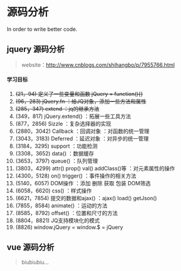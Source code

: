# 源码分析
<p>In order to write better code.</p>

## jquery 源码分析
> website：http://www.cnblogs.com/shihangbo/p/7955766.html

#### 学习目标

1. ~~(21，94)     定义了一些变量和函数 jQuery = function(){}~~
2. ~~(96，283)    jQuery.fn ：给JQ对象，添加一些方法和属性~~
3. ~~(285，347)   extend ：jq的继承方法~~
4. (349，817)     jQuery.extend() ：拓展一些工具方法
5. (877，2856)    Sizzle ：复杂选择器的实现
6. (2880，3042)   Callback ：回调对象 ：对函数的统一管理
7. (3043，3183)   Deferred ：延迟对象 ：对异步的统一管理
8. (3184，3295)   support ：功能检测
9. (3308，3652)   data() ：数据缓存
10. (3653，3797)   queue() ：队列管理
11. (3803，4299)   attr() prop() val() addClass()等 ：对元素属性的操作
12. (4300，5128)   on() trigger() ：事件操作的相关方法
13. (5140，6057)   DOM操作 ：添加 删除 获取 包装 DOM筛选
14. (6058，6620)   css() ：样式操作
15. (6621，7854)   提交的数据和ajax() ：ajax() load() getJson()
16. (7855，8584)   animate() ：运动的方法
17. (8585，8792)   offset() ：位置和尺寸的方法
18. (8804，8821)   JQ支持模块化的模式 
19. (8826)         window.jQuery = window.$ = jQuery


## vue 源码分析
> biubiubiu...
